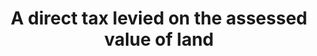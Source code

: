 ---
title: A direct tax levied on the assessed value of land 
longTitle: 'A direct tax levied on the assessed value of land and buildings.'
tags:
- gccommon
scopeNote:
- "[[Property tax]]"
---